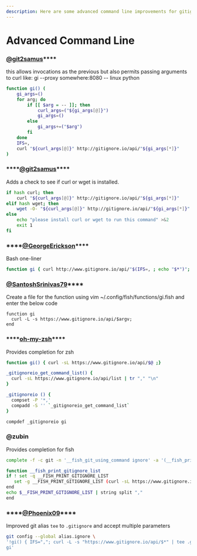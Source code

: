 ```yaml
---
description: Here are some advanced command line improvements for gitignore.io
---
```


# Advanced Command Line

### [**@git2samus**](https://github.com/git2samus)\*\*\*\*

this allows invocations as the previous but also permits passing arguments to curl like: gi --proxy somewhere:8080 -- linux python

```bash
function gi() (
    gi_args=()
    for arg; do
        if [[ $arg = -- ]]; then
            curl_args=("${gi_args[@]}")
            gi_args=()
        else
            gi_args+=("$arg")
        fi
    done
    IFS=,
    curl "${curl_args[@]}" http://gitignore.io/api/"${gi_args[*]}"
)
```

### \*\*\*\*[**@git2samus**](https://github.com/git2samus)\*\*\*\*

Adds a check to see if curl or wget is installed.

```bash
if hash curl; then
    curl "${curl_args[@]}" http://gitignore.io/api/"${gi_args[*]}"
elif hash wget; then
    wget -O- "${curl_args[@]}" http://gitignore.io/api/"${gi_args[*]}"
else
    echo "please install curl or wget to run this command" >&2
    exit 1
fi
```

### \*\*\*\*[**@GeorgeErickson**](https://github.com/GeorgeErickson)\*\*\*\*

Bash one-liner

```bash
function gi { curl http://www.gitignore.io/api/"$(IFS=, ; echo "$*")"; }
```

### [**@SantoshSrinivas79**](https://github.com/SantoshSrinivas79)\*\*\*\*

Create a file for the function using vim ~/.config/fish/functions/gi.fish and enter the below code

```text
function gi
  curl -L -s https://www.gitignore.io/api/$argv;
end
```

### \*\*\*\*[**oh-my-zsh**](https://github.com/robbyrussell/oh-my-zsh/blob/master/plugins/gitignore/gitignore.plugin.zsh)\*\*\*\*

Provides completion for zsh

```bash
function gi() { curl -sL https://www.gitignore.io/api/$@ ;}

_gitignoreio_get_command_list() {
  curl -sL https://www.gitignore.io/api/list | tr "," "\n"
}

_gitignoreio () {
  compset -P '*,'
  compadd -S '' `_gitignoreio_get_command_list`
}

compdef _gitignoreio gi
```

### @zubin

Provides completion for fish

```bash
complete -f -c git -n '__fish_git_using_command ignore' -a '(__fish_print_gitignore_list)'

function __fish_print_gitignore_list
if ! set -q __FISH_PRINT_GITIGNORE_LIST
   set -g __FISH_PRINT_GITIGNORE_LIST (curl -sL https://www.gitignore.io/api/list)
end
echo $__FISH_PRINT_GITIGNORE_LIST | string split ","
end
```

### \*\*\*\*[**@Phoenix09**](https://github.com/Phoenix09)\*\*\*\*

Improved git alias `tee` to `.gitignore` and accept multiple parameters

```bash
git config --global alias.ignore \
'!gi() { IFS=","; curl -L -s "https://www.gitignore.io/api/$*" | tee .gitignore;}; \
gi'

```

